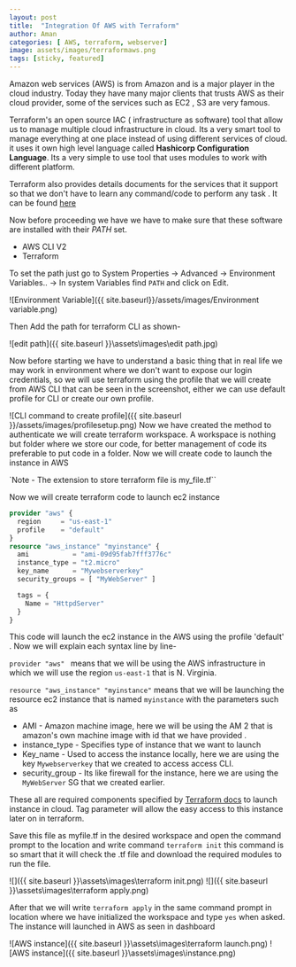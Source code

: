 ```yaml
---
layout: post
title:  "Integration Of AWS with Terraform"
author: Aman
categories: [ AWS, terraform, webserver]
image: assets/images/terraformaws.png
tags: [sticky, featured]
---
```


Amazon web services  (AWS) is from  Amazon and is a major player in the cloud industry. Today they have many major clients that trusts AWS as their cloud provider, some of the services such as EC2 , S3 are very famous.

Terraform's an open source  IAC ( infrastructure as software) tool that allow us to manage multiple cloud infrastructure in cloud. Its a very smart tool to manage everything at one place instead of using different services of cloud. it uses it own high level language called **Hashicorp Configuration Language**. Its a very simple to use tool that uses modules to work with different platform.

Terraform also provides details documents for the services that it support so that we don't have to learn any command/code to perform any task . It can be found [here](https://www.terraform.io/docs/) 

Now before proceeding we have we have to make sure that these software are installed with their *PATH* set. 

- AWS CLI V2 
- Terraform  

To set the path just go to System Properties -> Advanced -> Environment Variables.. -> In system Variables find `PATH`  and click on Edit. 

![Environment Variable]({{ site.baseurl}}/assets/images/Environment variable.png)

Then Add the path for terraform CLI as shown-

![edit path]({{ site.baseurl }}\assets\images\edit path.jpg)

Now before starting we have to understand a basic thing that in real life we may work in environment where we don't want to expose our login credentials, so we will use terraform using the profile  that we will create from AWS CLI that can be seen in the screenshot, either we can use default profile for CLI or create our own profile. 

![CLI command to create profile]({{ site.baseurl }}/assets/images/profilesetup.png)
Now we have created the method to authenticate we will create terraform workspace. A workspace is nothing but folder where we store our code, for better management of code its preferable to put code in a folder. Now we will create code to launch the instance in AWS 

`Note - The extension to store terraform file is my_file.tf`` 

Now we will create terraform code to launch ec2 instance

```terraform
provider "aws" {
  region     = "us-east-1"
  profile    = "default"
}
resource "aws_instance" "myinstance" {
  ami           = "ami-09d95fab7fff3776c"
  instance_type = "t2.micro"
  key_name      = "Mywebserverkey"
  security_groups = [ "MyWebServer" ]

  tags = {
    Name = "HttpdServer"
  }
}
```

This code will launch the ec2 instance in the AWS using the profile 'default' . Now we will explain each syntax line by line- 

`provider "aws" ` means that we will be using the AWS infrastructure in which we will use the region `us-east-1`  that is N. Virginia.

 `resource "aws_instance" "myinstance"` means that we will be launching the resource ec2 instance that is named `myinstance`  with the parameters such as  

-  AMI  -  Amazon machine image, here we will be using the AM 2 that is amazon's own machine image with id that we have provided .
- instance_type - Specifies type of instance that we want to launch 
- Key_name - Used to access the instance locally, here we are using the key `Mywebserverkey` that we created to access  access CLI.
- security_group - Its like firewall for the instance, here we are using the `MyWebServer` SG that we created earlier.

These all are required components specified by [Terraform docs](https://www.terraform.io/docs/providers/aws/index.html) to launch instance in cloud. Tag parameter will allow the easy access to this instance later on in terraform.

Save this file as myfile.tf in the desired workspace and open the command prompt to the location and write command `terraform init` this command is so smart that it will check the .tf file and download the required modules to run the file.

![]({{ site.baseurl }}\assets\images\terraform init.png)
![]({{ site.baseurl }}\assets\images\terraform apply.png)

After that we will write `terraform apply` in the same command prompt in location where we have initialized the workspace and type `yes` when asked. The instance will launched in AWS as seen in dashboard 



![AWS instance]({{ site.baseurl }}\assets\images\terraform launch.png)
![AWS instance]({{ site.baseurl }}\assets\images\instance.png)



